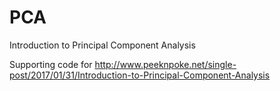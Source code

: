 # PCA
Introduction to Principal Component Analysis

Supporting code for http://www.peeknpoke.net/single-post/2017/01/31/Introduction-to-Principal-Component-Analysis
